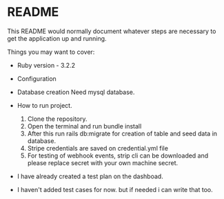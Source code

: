 # README

This README would normally document whatever steps are necessary to get the
application up and running.

Things you may want to cover:

* Ruby version - 3.2.2

* Configuration

* Database creation
	Need mysql database.

* How to run project.
	1. Clone the repository.
	2. Open the terminal and run bundle install
	3. After this run rails db:migrate for creation of table and seed data in database. 
	4. Stripe credentials are saved on credential.yml file
	5. For testing of webhook events, strip cli can be downloaded and please replace secret with your own machine secret. 

* I have already created a test plan on the dashboad.

* I haven't added test cases for now. but if needed i can write that too.

